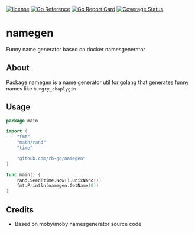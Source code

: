 
[![license](https://img.shields.io/github/license/rb-go/namegen.svg)](LICENSE)
[![Go Reference](https://pkg.go.dev/badge/github.com/rb-go/namegen.svg)](https://pkg.go.dev/github.com/rb-go/namegen)
[![Go Report Card](https://goreportcard.com/badge/github.com/rb-go/namegen)](https://goreportcard.com/report/github.com/rb-go/namegen)
[![Coverage Status](https://coveralls.io/repos/github/rb-go/namegen/badge.svg)](https://coveralls.io/github/rb-go/namegen)

# namegen

Funny name generator based on docker namesgenerator

## About 

Package namegen is a name generator util for golang that generates funny names like `hungry_chaplygin`

## Usage

```go
package main

import (
	"fmt"
	"math/rand"
	"time"

	"github.com/rb-go/namegen"
)

func main() {
	rand.Seed(time.Now().UnixNano())
	fmt.Println(namegen.GetName(0))
}
```


## Credits

- Based on moby/moby namesgenerator source code

